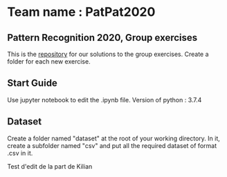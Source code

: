 # Team name : PatPat2020
## Pattern Recognition 2020, Group exercises
This is the [repository](https://github.com/PatternRec2020/PatPat2020/) for our solutions to the group exercises. Create a folder for each new exercise.
## Start Guide
Use jupyter notebook to edit the .ipynb file. Version of python : 3.7.4
## Dataset
Create a folder named "dataset" at the root of your working directory. In it, create a subfolder named "csv" and put all the required dataset of format .csv in it.

Test d'edit de la part de Kilian
